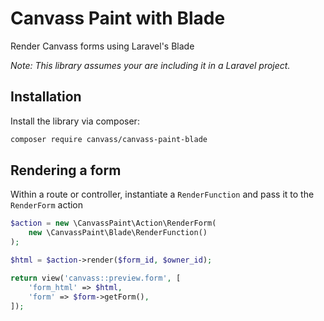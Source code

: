 # Canvass Paint with Blade
Render Canvass forms using Laravel's Blade

*Note: This library assumes your are including it in a Laravel project.*

## Installation
Install the library via composer:
```bash
composer require canvass/canvass-paint-blade
```

## Rendering a form
Within a route or controller, instantiate a `RenderFunction` and pass it to the `RenderForm` action
```php
$action = new \CanvassPaint\Action\RenderForm(
    new \CanvassPaint\Blade\RenderFunction()
);

$html = $action->render($form_id, $owner_id);

return view('canvass::preview.form', [
    'form_html' => $html,
    'form' => $form->getForm(),
]);
```
